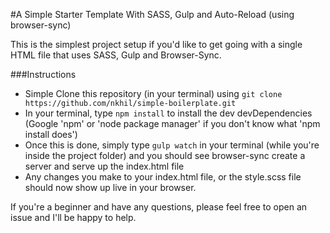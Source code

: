 #A Simple Starter Template With SASS, Gulp and Auto-Reload (using browser-sync)

This is the simplest project setup if you'd like to get going with a single HTML file that uses SASS, Gulp and Browser-Sync.

###Instructions

* Simple Clone this repository (in your terminal) using `git clone https://github.com/nkhil/simple-boilerplate.git`
* In your terminal, type `npm install` to install the dev devDependencies (Google 'npm' or 'node package manager' if you don't know what 'npm install does')
* Once this is done, simply type `gulp watch` in your terminal (while you're inside the project folder) and you should see browser-sync create a server and serve up the index.html file
* Any changes you make to your index.html file, or the style.scss file should now show up live in your browser.

If you're a beginner and have any questions, please feel free to open an issue and I'll be happy to help. 
